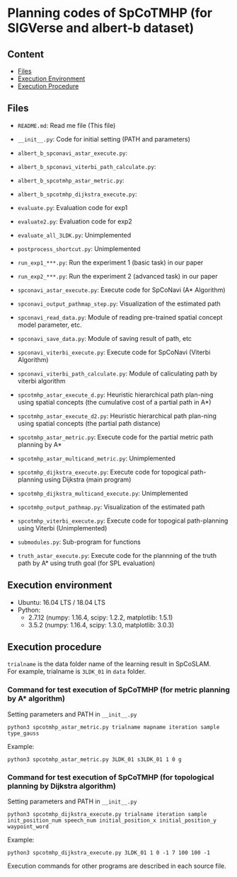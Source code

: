# Planning codes of SpCoTMHP (for SIGVerse and albert-b dataset)

## Content
*   [Files](#files)
*   [Execution Environment](#execution-environment)
*   [Execution Procedure](#execution-procedure)



## Files
 - `README.md`: Read me file (This file)
 - `__init__.py`: Code for initial setting (PATH and parameters)

 - `albert_b_spconavi_astar_execute.py`: 
 - `albert_b_spconavi_viterbi_path_calculate.py`: 
 - `albert_b_spcotmhp_astar_metric.py`: 
 - `albert_b_spcotmhp_dijkstra_execute.py`: 

 - `evaluate.py`: Evaluation code for exp1
 - `evaluate2.py`: Evaluation code for exp2
 - `evaluate_all_3LDK.py`: Unimplemented
 - `postprocess_shortcut.py`: Unimplemented

 - `run_exp1_***.py`: Run the experiment 1 (basic task) in our paper
 - `run_exp2_***.py`: Run the experiment 2 (advanced task) in our paper
 - `spconavi_astar_execute.py`: Execute code for SpCoNavi (A* Algorithm)
 - `spconavi_output_pathmap_step.py`: Visualization of the estimated path
 - `spconavi_read_data.py`: Module of reading pre-trained spatial concept model parameter, etc.
 - `spconavi_save_data.py`: Module of saving result of path, etc
 - `spconavi_viterbi_execute.py`: Execute code for SpCoNavi (Viterbi Algorithm)
 - `spconavi_viterbi_path_calculate.py`: Module of caliculating path by viterbi algorithm
 - `spcotmhp_astar_execute_d.py`: Heuristic hierarchical path plan-ning using spatial concepts (the cumulative cost of a partial path in A*)
 - `spcotmhp_astar_execute_d2.py`: Heuristic hierarchical path plan-ning using spatial concepts (the partial path distance)
 - `spcotmhp_astar_metric.py`: Execute code for the partial metric path planning by A*
 - `spcotmhp_astar_multicand_metric.py`: Unimplemented
 - `spcotmhp_dijkstra_execute.py`: Execute code for topogical path-planning using Dijkstra (main program)
 - `spcotmhp_dijkstra_multicand_execute.py`: Unimplemented
 - `spcotmhp_output_pathmap.py`: Visualization of the estimated path
 - `spcotmhp_viterbi_execute.py`: Execute code for topogical path-planning using Viterbi (Unimplemented)
 - `submodules.py`: Sub-program for functions 
 - `truth_astar_execute.py`: Execute code for the plannning of the truth path by A* using truth goal (for SPL evaluation)


## Execution environment  
- Ubuntu: 16.04 LTS / 18.04 LTS
- Python: 
    - 2.7.12 (numpy: 1.16.4, scipy: 1.2.2, matplotlib: 1.5.1)
    - 3.5.2 (numpy: 1.16.4, scipy: 1.3.0, matplotlib: 3.0.3)


## Execution procedure

`trialname` is the data folder name of the learning result in SpCoSLAM.  
For example, trialname is `3LDK_01` in `data` folder.  




### **Command for test execution of SpCoTMHP (for metric planning by A\* algorithm)**
Setting parameters and PATH in `__init__.py`  
~~~
python3 spcotmhp_astar_metric.py trialname mapname iteration sample type_gauss
~~~

Example:   

    python3 spcotmhp_astar_metric.py 3LDK_01 s3LDK_01 1 0 g


### **Command for test execution of SpCoTMHP (for topological planning by Dijkstra algorithm)**
Setting parameters and PATH in `__init__.py`  
~~~
python3 spcotmhp_dijkstra_execute.py trialname iteration sample init_position_num speech_num initial_position_x initial_position_y waypoint_word
~~~

Example: 

    python3 spcotmhp_dijkstra_execute.py 3LDK_01 1 0 -1 7 100 100 -1 


Execution commands for other programs are described in each source file. 
